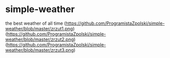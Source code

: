 # simple-weather
the best weather of all time
(https://github.com/ProgramistaZpolski/simple-weather/blob/master/zrzut1.png)
(https://github.com/ProgramistaZpolski/simple-weather/blob/master/zrzut2.png)
(https://github.com/ProgramistaZpolski/simple-weather/blob/master/zrzut3.png)
